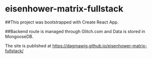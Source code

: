 # eisenhower-matrix-fullstack

##This project was bootstrapped with Create React App.

##Backend route is managed through Glitch.com and Data is stored in MongooseDB.

The site is published at https://dagmawig.github.io/eisenhower-matrix-fullstack/
